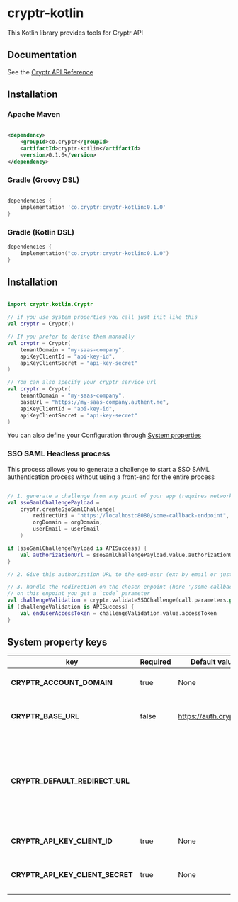 # cryptr-kotlin

This Kotlin library provides tools for Cryptr API

## Documentation

See the [Cryptr API Reference](https://docs.cryptr.co)

## Installation

### Apache Maven

```xml

<dependency>
    <groupId>co.cryptr</groupId>
    <artifactId>cryptr-kotlin</artifactId>
    <version>0.1.0</version>
</dependency>

```

### Gradle (Groovy DSL)

```groovy

dependencies {
    implementation 'co.cryptr:cryptr-kotlin:0.1.0'
}

```

### Gradle (Kotlin DSL)

```kotlin
dependencies {
    implementation("co.cryptr:cryptr-kotlin:0.1.0")
}
```

## Installation

```kotlin

import cryptr.kotlin.Cryptr

// if you use system properties you call just init like this
val cryptr = Cryptr()

// If you prefer to define them manually
val cryptr = Cryptr(
    tenantDomain = "my-saas-company",
    apiKeyClientId = "api-key-id",
    apiKeyClientSecret = "api-key-secret"
)

// You can also specify your cryptr service url
val cryptr = Cryptr(
    tenantDomain = "my-saas-company",
    baseUrl = "https://my-saas-company.authent.me",
    apiKeyClientId = "api-key-id",
    apiKeyClientSecret = "api-key-secret"
)
```

You can also define your Configuration through [System properties](#system-property-keys)

### SSO SAML Headless process

This process allows you to generate a challenge to start a SSO SAML authentication process without using a front-end for
the
entire process

```kotlin

// 1. generate a challenge from any point of your app (requires network) and retrieve authorization URL
val ssoSamlChallengePayload =
    cryptr.createSsoSamlChallenge(
        redirectUri = "https://localhost:8080/some-callback-endpoint",
        orgDomain = orgDomain,
        userEmail = userEmail
    )

if (ssoSamlChallengePayload is APISuccess) {
    val authorizationUrl = ssoSamlChallengePayload.value.authorizationUrl
}

// 2. Give this authorization URL to the end-user (ex: by email or just by a redirection)

// 3. handle the redirection on the chosen enpoint (here '/some-callback-endpoint)
// on this enpoint you get a `code` parameter
val challengeValidation = cryptr.validateSSOChallenge(call.parameters.get("code"))
if (challengeValidation is APISuccess) {
    val endUserAccessToken = challengeValidation.value.accessToken
}
```

## System property keys

| key                              | Required | Default value          | sample value                      | purpose                                                      |
|----------------------------------|----------|------------------------|-----------------------------------|--------------------------------------------------------------|
| **CRYPTR_ACCOUNT_DOMAIN**        | true     | None                   | `your-tenant-domain`              | Your Account domain                                          |
| **CRYPTR_BASE_URL**              | false    | https://auth.cryptr.eu | `https://company.authent.me`      | Your Cryptr service URL                                      |
| **CRYPTR_DEFAULT_REDIRECT_URL**  |          |                        | `https://localhost:8080/callback` | The URL where to redirect end-user after SSO authent process |
| **CRYPTR_API_KEY_CLIENT_ID**     | true     | None                   | `xxx`                             | Your API Key client ID                                       |
| **CRYPTR_API_KEY_CLIENT_SECRET** | true     | None                   | `xxx`                             | Your API Key client Secret                                   |